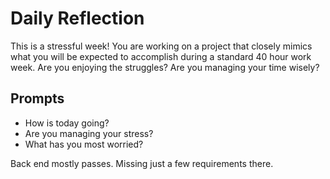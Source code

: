 # Daily Reflection

This is a stressful week! You are working on a project that closely mimics what you will be expected to accomplish during a standard 40 hour work week. Are you enjoying the struggles? Are you managing your time wisely?

## Prompts

- How is today going?
- Are you managing your stress?
- What has you most worried?

Back end mostly passes. Missing just a few requirements there.
